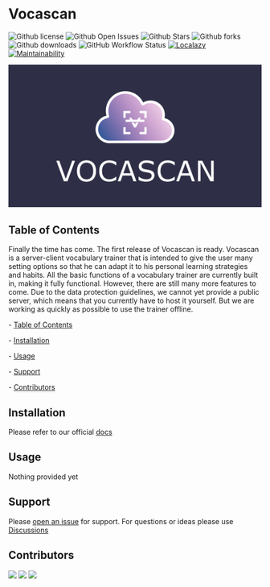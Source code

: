 # Vocascan
![Github license](https://img.shields.io/github/license/noctera/Vocascan?style=flat-square)
![Github Open Issues](https://img.shields.io/github/issues/vocascan/vocascan-desktop?style=flat-square)
![Github Stars](https://img.shields.io/github/stars/vocascan/vocascan-desktop?style=flat-square)
![Github forks](https://img.shields.io/github/forks/vocascan/vocascan-desktop?style=flat-square)
![Github downloads](https://img.shields.io/github/downloads/vocascan/vocascan-desktop/total?label=Downloads&style=flat-square)
![GitHub Workflow Status](https://img.shields.io/github/workflow/status/vocascan/vocascan-desktop/build%20app?label=Build&style=flat-square)
[![Localazy](https://connect.localazy.com/status/vocascan?content=progress&style=flat-square&logo=ffffff)](https://localazy.com/p/vocascan)
[![Maintainability](https://api.codeclimate.com/v1/badges/bbee2cb0e916ace66d5e/maintainability)](https://codeclimate.com/github/vocascan/vocascan-desktop/maintainability)

![Vocascan cover](./src/images/logo/vocascan-github-cover.png)

## Table of Contents

Finally the time has come. The first release of Vocascan is ready. Vocascan is a server-client vocabulary trainer that is intended to give the user many setting options so that he can adapt it to his personal learning strategies and habits. All the basic functions of a vocabulary trainer are currently built in, making it fully functional. However, there are still many more features to come. Due to the data protection guidelines, we cannot yet provide a public server, which means that you currently have to host it yourself. But we are working as quickly as possible to use the trainer offline.




  \- [Table of Contents](#table-of-contents)

  \- [Installation](#installation)

  \- [Usage](#usage)

  \- [Support](#support)

  \- [Contributors](#contributors)



## Installation

Please refer to our official [docs](https://vocascan.github.io/documentation/#/vocascan-desktop/installation)




## Usage



Nothing provided yet



## Support



Please [open an issue](https://github.com/vocascan/vocascan-desktop/issues/new) for support.
For questions or ideas please use [Discussions](https://github.com/vocascan/vocascan-desktop/discussions)



## Contributors

[<img src="https://github.com/noctera.png" width="50" />](https://github.com/noctera)
[<img src="https://github.com/luwol03.png" width="50" />](https://github.com/luwol03)
[<img src="https://github.com/zikowang.png" width="50" />](https://github.com/zikowang)
